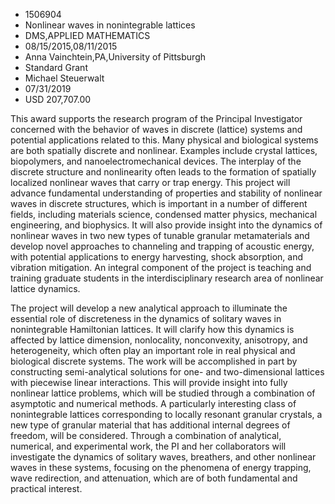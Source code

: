 
* 1506904
* Nonlinear waves in nonintegrable lattices
* DMS,APPLIED MATHEMATICS
* 08/15/2015,08/11/2015
* Anna Vainchtein,PA,University of Pittsburgh
* Standard Grant
* Michael Steuerwalt
* 07/31/2019
* USD 207,707.00

This award supports the research program of the Principal Investigator concerned
with the behavior of waves in discrete (lattice) systems and potential
applications related to this. Many physical and biological systems are both
spatially discrete and nonlinear. Examples include crystal lattices,
biopolymers, and nanoelectromechanical devices. The interplay of the discrete
structure and nonlinearity often leads to the formation of spatially localized
nonlinear waves that carry or trap energy. This project will advance fundamental
understanding of properties and stability of nonlinear waves in discrete
structures, which is important in a number of different fields, including
materials science, condensed matter physics, mechanical engineering, and
biophysics. It will also provide insight into the dynamics of nonlinear waves in
two new types of tunable granular metamaterials and develop novel approaches to
channeling and trapping of acoustic energy, with potential applications to
energy harvesting, shock absorption, and vibration mitigation. An integral
component of the project is teaching and training graduate students in the
interdisciplinary research area of nonlinear lattice dynamics.

The project will develop a new analytical approach to illuminate the essential
role of discreteness in the dynamics of solitary waves in nonintegrable
Hamiltonian lattices. It will clarify how this dynamics is affected by lattice
dimension, nonlocality, nonconvexity, anisotropy, and heterogeneity, which often
play an important role in real physical and biological discrete systems. The
work will be accomplished in part by constructing semi-analytical solutions for
one- and two-dimensional lattices with piecewise linear interactions. This will
provide insight into fully nonlinear lattice problems, which will be studied
through a combination of asymptotic and numerical methods. A particularly
interesting class of nonintegrable lattices corresponding to locally resonant
granular crystals, a new type of granular material that has additional internal
degrees of freedom, will be considered. Through a combination of analytical,
numerical, and experimental work, the PI and her collaborators will investigate
the dynamics of solitary waves, breathers, and other nonlinear waves in these
systems, focusing on the phenomena of energy trapping, wave redirection, and
attenuation, which are of both fundamental and practical interest.
